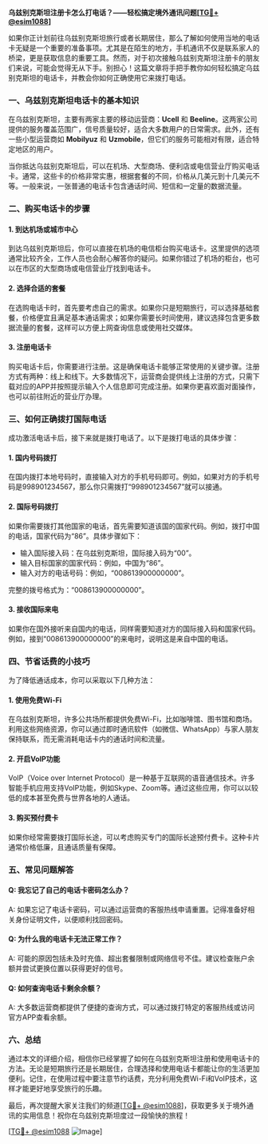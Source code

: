 **乌兹别克斯坦注册卡怎么打电话？——轻松搞定境外通讯问题[[TG💪+ @esim1088](https://t.me/s/esim1088)]**

如果你正计划前往乌兹别克斯坦旅行或者长期居住，那么了解如何使用当地的电话卡无疑是一个重要的准备事项。尤其是在陌生的地方，手机通讯不仅是联系家人的桥梁，更是获取信息的重要工具。然而，对于初次接触乌兹别克斯坦注册卡的朋友们来说，可能会觉得无从下手。别担心！这篇文章将手把手教你如何轻松搞定乌兹别克斯坦的电话卡，并教会你如何正确使用它来拨打电话。

### **一、乌兹别克斯坦电话卡的基本知识**

在乌兹别克斯坦，主要有两家主要的移动运营商：**Ucell** 和 **Beeline**。这两家公司提供的服务覆盖范围广，信号质量较好，适合大多数用户的日常需求。此外，还有一些小型运营商如 **Mobilyuz** 和 **Uzmobile**，但它们的服务可能相对有限，适合特定地区的用户。

当你抵达乌兹别克斯坦后，可以在机场、大型商场、便利店或电信营业厅购买电话卡。通常，这些卡的价格非常实惠，根据套餐的不同，价格从几美元到十几美元不等。一般来说，一张普通的电话卡包含通话时间、短信和一定量的数据流量。

### **二、购买电话卡的步骤**

#### **1. 到达机场或城市中心**
到达乌兹别克斯坦后，你可以直接在机场的电信柜台购买电话卡。这里提供的选项通常比较齐全，工作人员也会耐心解答你的疑问。如果你错过了机场的柜台，也可以在市区的大型商场或电信营业厅找到电话卡。

#### **2. 选择合适的套餐**
在选购电话卡时，首先要考虑自己的需求。如果你只是短期旅行，可以选择基础套餐，价格便宜且满足基本通话需求；如果你需要长时间使用，建议选择包含更多数据流量的套餐，这样可以方便上网查询信息或使用社交媒体。

#### **3. 注册电话卡**
购买电话卡后，你需要进行注册。这是确保电话卡能够正常使用的关键步骤。注册方式有两种：线上和线下。大多数情况下，运营商会提供线上注册的方式，只需下载对应的APP并按照提示输入个人信息即可完成注册。如果你更喜欢面对面操作，也可以前往附近的营业厅办理。

### **三、如何正确拨打国际电话**

成功激活电话卡后，接下来就是拨打电话了。以下是拨打电话的具体步骤：

#### **1. 国内号码拨打**
在国内拨打本地号码时，直接输入对方的手机号码即可。例如，如果对方的手机号码是998901234567，那么你只需拨打“998901234567”就可以接通。

#### **2. 国际号码拨打**
如果你需要拨打其他国家的电话，首先需要知道该国的国家代码。例如，拨打中国的电话，国家代码为“86”。具体步骤如下：
- 输入国际接入码：在乌兹别克斯坦，国际接入码为“00”。
- 输入目标国家的国家代码：例如，中国为“86”。
- 输入对方的电话号码：例如，“008613900000000”。

完整的拨号格式为：“008613900000000”。

#### **3. 接收国际来电**
如果你在国外接听来自国内的电话，同样需要知道对方的国际接入码和国家代码。例如，接到“008613900000000”的来电时，说明这是来自中国的电话。

### **四、节省话费的小技巧**

为了降低通话成本，你可以采取以下几种方法：

#### **1. 使用免费Wi-Fi**
在乌兹别克斯坦，许多公共场所都提供免费Wi-Fi，比如咖啡馆、图书馆和商场。利用这些网络资源，你可以通过即时通讯软件（如微信、WhatsApp）与家人朋友保持联系，而无需消耗电话卡内的通话时间和流量。

#### **2. 开启VoIP功能**
VoIP（Voice over Internet Protocol）是一种基于互联网的语音通信技术。许多智能手机应用支持VoIP功能，例如Skype、Zoom等。通过这些应用，你可以以较低的成本甚至免费与世界各地的人通话。

#### **3. 购买预付费卡**
如果你经常需要拨打国际长途，可以考虑购买专门的国际长途预付费卡。这种卡片通常价格低廉，且通话质量有保障。

### **五、常见问题解答**

#### **Q: 我忘记了自己的电话卡密码怎么办？**
A: 如果忘记了电话卡密码，可以通过运营商的客服热线申请重置。记得准备好相关身份证明文件，以便顺利找回密码。

#### **Q: 为什么我的电话卡无法正常工作？**
A: 可能的原因包括未及时充值、超出套餐限制或网络信号不佳。建议检查账户余额并尝试更换位置以获得更好的信号。

#### **Q: 如何查询电话卡剩余余额？**
A: 大多数运营商都提供了便捷的查询方式，可以通过拨打特定的客服热线或访问官方APP查看余额。

### **六、总结**

通过本文的详细介绍，相信你已经掌握了如何在乌兹别克斯坦注册和使用电话卡的方法。无论是短期旅行还是长期居住，合理选择和使用电话卡都能让你的生活更加便利。记住，在使用过程中要注意节约话费，充分利用免费Wi-Fi和VoIP技术，这样才能更好地享受旅行的乐趣。

最后，再次提醒大家关注我们的频道[[TG💪+ @esim1088](https://t.me/s/esim1088)]，获取更多关于境外通讯的实用信息！祝你在乌兹别克斯坦度过一段愉快的旅程！

[[TG💪+ @esim1088](https://t.me/s/esim1088) ![Image](https://i.postimg.cc/4NQfJmqS/Snipaste-2025-05-13-00-14-12.png)]